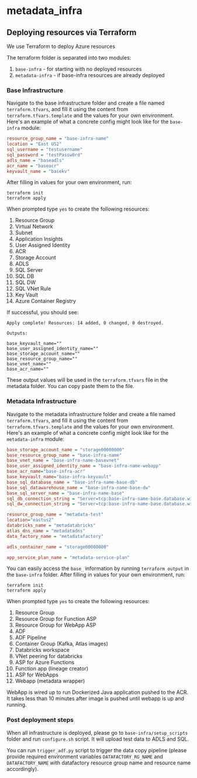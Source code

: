 # metadata_infra

## Deploying resources via Terraform

We use Terraform to deploy Azure resources

The terraform folder is separated into two modules:

1. `base-infra` - for starting with no deployed resources
2. `metadata-infra` - if base-infra resources are already deployed

### Base Infrastructure

Navigate to the base infrastructure folder and create a file named `terraform.tfvars`, and fill it using the content from `terraform.tfvars.template` and the values for your own environment. Here's an example of what a concrete config might look like for the `base-infra` module:

```ini
resource_group_name = "base-infra-name"
location = "East US2"
sql_username = "testusername"
sql_password = "testPassw0rd"
adls_name = "baseadls"
acr_name = "baseacr"
keyvault_name = "basekv"
```

After filling in values for your own environment, run:

```
terraform init
terraform apply
```
When prompted type `yes` to create the following resources:

1. Resource Group
2. Virtual Network
3. Subnet
4. Application Insights
5. User Assigned Identity
6. ACR
7. Storage Account
8. ADLS
9. SQL Server
10. SQL DB
11. SQL DW
12. SQL VNet Rule
13. Key Vault
14. Azure Container Registry

If successful, you should see:

```
Apply complete! Resources: 14 added, 0 changed, 0 destroyed. 

Outputs:

base_keyvault_name=""
base_user_assigned_identity_name=""
base_storage_account_name=""
base_resource_group_name=""
base_vnet_name=""
base_acr_name=""
```

These output values will be used in the `terraform.tfvars` file in the metadata folder. You can copy paste them to the file.


### Metadata Infrastructure

Navigate to the metadata infrastructure folder and create a file named `terraform.tfvars`, and fill it using the content from `terraform.tfvars.template` and the values for your own environment. Here's an example of what a concrete config might look like for the `metadata-infra` module:

```ini
base_storage_account_name = "storage00000000"
base_resource_group_name = "base-infra-name"
base_vnet_name = "base-infra-name-basevnet"
base_user_assigned_identity_name = "base-infra-name-webapp"
base_acr_name="base-infra-acr"
base_keyvault_name="base-infra-keyvault"
base_sql_database_name = "base-infra-name-base-db"
base_sql_datawarehouse_name = "base-infra-name-base-dw"
base_sql_server_name = "base-infra-name-base"
sql_db_connection_string = "Server=tcp:base-infra-name-base.database.windows.net,1433;Initial Catalog=base-infra-name-base-db;Persist Security Info=False;User ID=testusername;Password=testPassw0rd!an;MultipleActiveResultSets=False;Encrypt=True;TrustServerCertificate=False;Connection Timeout=30;"
sql_dw_connection_string = "Server=tcp:base-infra-name-base.database.windows.net,1433;Initial Catalog=base-infra-name-base-dw;Persist Security Info=False;User ID=testusername;Password=testPassw0rd!an;MultipleActiveResultSets=False;Encrypt=True;TrustServerCertificate=False;Connection Timeout=30;"

resource_group_name = "metadata-test" 
location="eastus2"
databricks_name = "metadatabricks"
atlas_dns_name = "metadatadns"
data_factory_name = "metadatafactory"

adls_container_name = "storage00000000"

app_service_plan_name = "metadata-service-plan"

```

You can easily access the `base_` information by running `terraform output` in the `base-infra` folder.
 After filling in values for your own environment, run:

```
terraform init
terraform apply
```
When prompted type `yes` to create the following resources:

1. Resource Group
2. Resource Group for Function ASP
3. Resource Group for WebApp ASP
4. ADF
5. ADF Pipeline
6. Container Group (Kafka, Atlas images)
7. Databricks workspace
8. VNet peering for databricks
9. ASP for Azure Functions
10. Function app (lineage creator)
11. ASP for WebApps
12. Webapp (metadata wrapper)


WebApp is wired up to run Dockerized Java application pushed to the ACR. It takes less than 10 minutes after image is pushed until webapp is up and running.

### Post deployment steps

When all infrastructure is deployed, please go to `base-infra/setup_scripts` folder and run `configure.sh` script. It will upload test data to ADLS and SQL.

You can run `trigger_adf.py` script to trigger the data copy pipeline (please provide required environment variables `DATAFACTORY_RG_NAME` and `DATAFACTORY_NAME` with datafactory resource group name and resource name accordingly).
